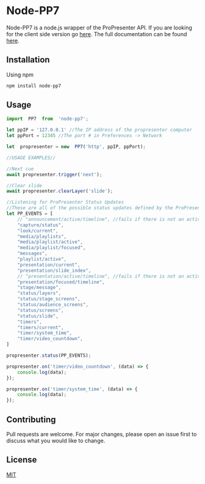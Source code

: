 
# Node-PP7

Node-PP7 is a node.js wrapper of the ProPresenter API.  If you are looking for the client side version go [here](https://github.com/austinginn).
The full documentation can be found [here](https://austinginn.github.io/node-pp7/).

## Installation

Using npm

```bash
npm install node-pp7
```

## Usage

```js
import  PP7  from  'node-pp7';

let ppIP = '127.0.0.1' //The IP address of the propresenter computer
let ppPort = 12345 //The port # in Preferences -> Network

let  propresenter = new  PP7('http', ppIP, ppPort);

//USAGE EXAMPLES//

//Next cue
await propresenter.trigger('next');

//Clear slide
await propresenter.clearLayer('slide');

//Listening for ProPresenter Status Updates
//These are all of the possible status updates defined by the ProPresenter API. Only pass what you need to the status function to reduce overhead.
let PP_EVENTS = [
    // "announcement/active/timeline", //fails if there is not an active timeline running when you request status updates
    "capture/status",
    "look/current",
    "media/playlists",
    "media/playlist/active",
    "media/playlist/focused",
    "messages",
    "playlist/active",
    "presentation/current",
    "presentation/slide_index",
    // "presentation/active/timeline", //fails if there is not an active timeline running when you request status updates
    "presentation/focused/timeline",
    "stage/message",
    "status/layers",
    "status/stage_screens",
    "status/audience_screens",
    "status/screens",
    "status/slide",
    "timers",
    "timers/current",
    "timer/system_time",
    "timer/video_countdown",
]

propresenter.status(PP_EVENTS);

propresenter.on('timer/video_countdown', (data) => {
    console.log(data);
});

propresenter.on('timer/system_time', (data) => {
    console.log(data);
});
```

## Contributing
Pull requests are welcome. For major changes, please open an issue first to discuss what you would like to change.

## License
[MIT](https://choosealicense.com/licenses/mit/)